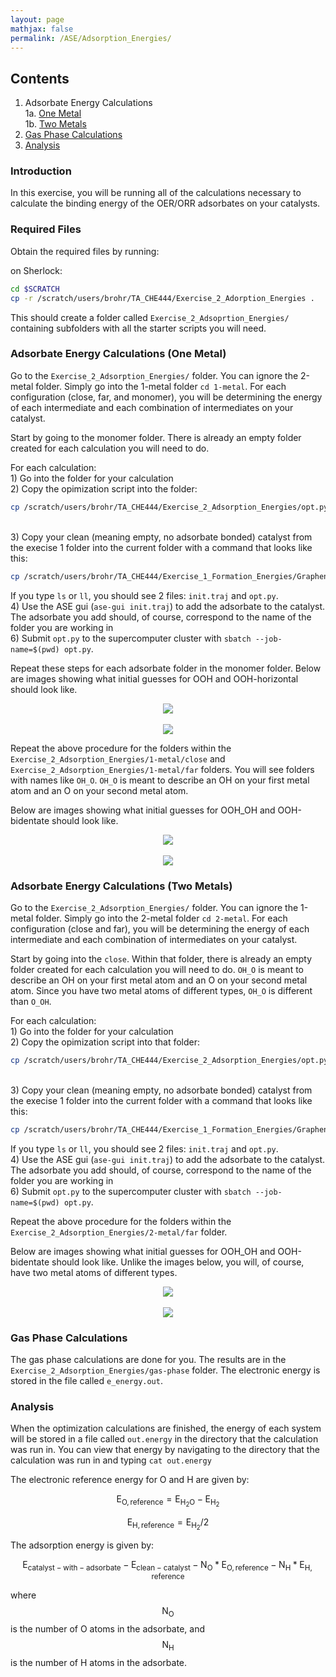 ```yaml
---
layout: page
mathjax: false 
permalink: /ASE/Adsorption_Energies/
---
```


## Contents ##

1. Adsorbate Energy Calculations
<br>1a. [One Metal](#M1)
<br>1b. [Two Metals](#M2)
2. [Gas Phase Calculations](#gasphase)
2. [Analysis](#analysis)

<a name='intro'></a>

### Introduction ###

In this exercise, you will be running all of the calculations necessary to calculate the binding energy of the OER/ORR adsorbates on your catalysts.

### Required Files ###

Obtain the required files by running:

on Sherlock:

```bash
cd $SCRATCH
cp -r /scratch/users/brohr/TA_CHE444/Exercise_2_Adorption_Energies .
```

This should create a folder called `Exercise_2_Adsoprtion_Energies/` containing subfolders with all the starter scripts you will need. 

<a name='M1'></a>

### Adsorbate Energy Calculations (One Metal) ###

Go to the `Exercise_2_Adsorption_Energies/` folder. You can ignore the 2-metal folder. Simply go into the 1-metal folder `cd 1-metal`.
For each configuration (close, far, and monomer), you will be determining the energy of each intermediate and each combination of intermediates on your catalyst.

Start by going to the monomer folder. There is already an empty folder created for each calculation you will need to do.

For each calculation:
<br>1) Go into the folder for your calculation
<br>2) Copy the opimization script into the folder:
```bash
cp /scratch/users/brohr/TA_CHE444/Exercise_2_Adsorption_Energies/opt.py .
```
<br>3) Copy your clean (meaning empty, no adsorbate bonded) catalyst from the execise 1 folder into the current folder with a command that looks like this:
```bash
cp /scratch/users/brohr/TA_CHE444/Exercise_1_Formation_Energies/Graphene/monomer/YOURMETAL/clean/qn.traj ./init.traj
```
If you type `ls` or `ll`, you should see 2 files: `init.traj` and `opt.py`. 
<br>4) Use the ASE gui (`ase-gui init.traj`) to add the adsorbate to the catalyst. The adsorbate you add should, of course, correspond to the name of the folder you are working in
<br>6) Submit `opt.py` to the supercomputer cluster with `sbatch --job-name=$(pwd) opt.py`.

Repeat these steps for each adsorbate folder in the monomer folder. Below are images showing what initial guesses for OOH and OOH-horizontal should look like.

<center><img src="/ASE/Adsorption_Energies/Images/OOH.png"/>
<br>
<br><img src="/ASE/Adsorption_Energies/Images/OOH-horizontal.png"/>
</center>

Repeat the above procedure for the folders within the `Exercise_2_Adsorption_Energies/1-metal/close` and `Exercise_2_Adsorption_Energies/1-metal/far` folders. You will see folders with names like `OH_O`. `OH_O` is meant to describe an OH on your first metal atom and an O on your second metal atom.

Below are images showing what initial guesses for OOH_OH and OOH-bidentate should look like.

<center><img src="/ASE/Adsorption_Energies/Images/OOH_OH.png"/>
<br>
<br><img src="/ASE/Adsorption_Energies/Images/OOH-bidentate.png"/>
</center>

<a name='M2'></a>

### Adsorbate Energy Calculations (Two Metals) ###

Go to the `Exercise_2_Adsorption_Energies/` folder. You can ignore the 1-metal folder. Simply go into the 2-metal folder `cd 2-metal`.
For each configuration (close and far), you will be determining the energy of each intermediate and each combination of intermediates on your catalyst.

Start by going into the `close`. Within that folder, there is already an empty folder created for each calculation you will need to do. `OH_O` is meant to describe an OH on your first metal atom and an O on your second metal atom. Since you have two metal atoms of different types, `OH_O` is different than `O_OH`.

For each calculation:
<br>1) Go into the folder for your calculation
<br>2) Copy the opimization script into that folder:
```bash
cp /scratch/users/brohr/TA_CHE444/Exercise_2_Adsorption_Energies/opt.py .
```

<br>3) Copy your clean (meaning empty, no adsorbate bonded) catalyst from the execise 1 folder into the current folder with a command that looks like this:
```bash
cp /scratch/users/brohr/TA_CHE444/Exercise_1_Formation_Energies/Graphene/monomer/YOURMETAL/clean/qn.traj ./init.traj
```
If you type `ls` or `ll`, you should see 2 files: `init.traj` and `opt.py`. 
<br>4) Use the ASE gui (`ase-gui init.traj`) to add the adsorbate to the catalyst. The adsorbate you add should, of course, correspond to the name of the folder you are working in
<br>6) Submit `opt.py` to the supercomputer cluster with `sbatch --job-name=$(pwd) opt.py`.


Repeat the above procedure for the folders within the `Exercise_2_Adsorption_Energies/2-metal/far` folder.

Below are images showing what initial guesses for OOH_OH and OOH-bidentate should look like. Unlike the images below, you will, of course, have two metal atoms of different types.

<center><img src="/ASE/Adsorption_Energies/Images/OOH_OH.png"/>
<br>
<br><img src="/ASE/Adsorption_Energies/Images/OOH-bidentate.png"/>
</center>


<a name='gasphase'></a>

### Gas Phase Calculations ###

The gas phase calculations are done for you. The results are in the `Exercise_2_Adsorption_Energies/gas-phase` folder. The electronic energy is stored in the file called `e_energy.out`.

<a name='analysis'></a>

### Analysis ###

When the optimization calculations are finished, the energy of each system will be stored in a file called `out.energy` in the directory that the calculation was run in. You can view that energy by navigating to the directory that the calculation was run in and typing `cat out.energy`

The electronic reference energy for O and H are given by:

$$\mathrm{E_{O,reference} = E_{H_2O} - E_{H_2}}$$

$$\mathrm{E_{H,reference} = E_{H_2}/2}$$

The adsorption energy is given by:

$$\mathrm{E_{catalyst-with-adsorbate} - E_{clean-catalyst} - N_O*E_{O,reference} - N_H*E_{H,reference}}$$

where $$\mathrm{N_O}$$ is the number of O atoms in the adsorbate, and $$\mathrm{N_H}$$ is the number of H atoms in the adsorbate.
